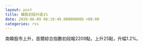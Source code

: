 ```yaml
---
layout: post
title: 韓股初段升逾1%
date: 2020-06-09 08:19:49.000000000 +08:00
categories: rss
---
```


南韓股市上升，首爾綜合指數初段報2209點，上升25點，升幅1.2%。
